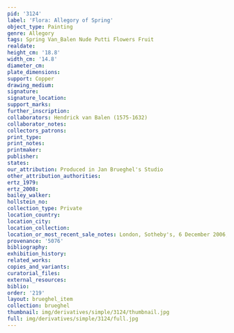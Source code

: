 ```yaml
---
pid: '3124'
label: 'Flora: Allegory of Spring'
object_type: Painting
genre: Allegory
tags: Spring Van_Balen Nude Putti Flowers Fruit
realdate: 
height_cm: '18.8'
width_cm: '14.8'
diameter_cm: 
plate_dimensions: 
support: Copper
drawing_medium: 
signature: 
signature_location: 
support_marks: 
further_inscription: 
collaborators: Hendrick van Balen (1575-1632)
collaborator_notes: 
collectors_patrons: 
print_type: 
print_notes: 
printmaker: 
publisher: 
states: 
our_attribution: Produced in Jan Brueghel's Studio
other_attribution_authorities: 
ertz_1979: 
ertz_2008: 
bailey_walker: 
hollstein_no: 
collection_type: Private
location_country: 
location_city: 
location_collection: 
location_or_most_recent_sale_notes: London, Sotheby's, 6 December 2006, lot 4 ($258,583)
provenance: '5076'
bibliography: 
exhibition_history: 
related_works: 
copies_and_variants: 
curatorial_files: 
external_resources: 
biblio: 
order: '219'
layout: brueghel_item
collection: brueghel
thumbnail: img/derivatives/simple/3124/thumbnail.jpg
full: img/derivatives/simple/3124/full.jpg
---
```

